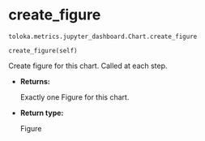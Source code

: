 # create_figure
`toloka.metrics.jupyter_dashboard.Chart.create_figure`

```
create_figure(self)
```

Create figure for this chart. Called at each step.


* **Returns:**

  Exactly one Figure for this chart.

* **Return type:**

  Figure

